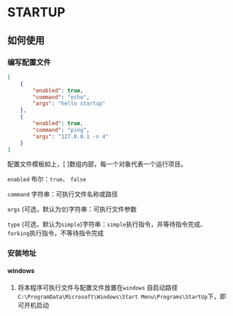 # STARTUP

## 如何使用

### 编写配置文件

```json
[
    {
        "enabled": true,
        "command": "echo",
        "args": "hello startup"
    },
    {
        "enabled": true,
        "command": "ping",
        "args": "127.0.0.1 -n 4"
    }
]
```

配置文件模板如上，[ ]数组内部，每一个对象代表一个运行项目。

`enabled` 布尔：`true`、 `false`

`command` 字符串：可执行文件名称或路径

`args` (可选，默认为`空`)字符串：可执行文件参数

`type` (可选，默认为`simple`)字符串：`simple`执行指令，并等待指令完成、 `forking`执行指令，不等待指令完成

### 安装地址

#### windows

1. 将本程序可执行文件与配置文件放置在`windows` 自启动路径`C:\ProgramData\Microsoft\Windows\Start Menu\Programs\StartUp`下，即可开机启动